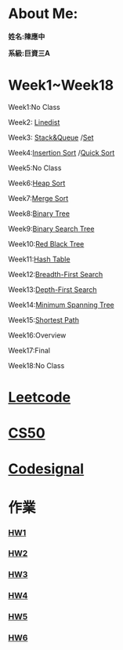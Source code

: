 # About Me:

**姓名:陳應中**

**系級:巨資三A**

# Week1~Week18

Week1:No Class

Week2: [Linedist]()

Week3: [Stack&Queue]()
 /[Set]()

Week4:[Insertion Sort]()
/[Quick Sort]()

Week5:No Class

Week6:[Heap Sort]()

Week7:[Merge Sort]()

Week8:[Binary Tree]()

Week9:[Binary Search Tree]()

Week10:[Red Black Tree]()

Week11:[Hash Table]()

Week12:[Breadth-First Search]()

Week13:[Depth-First Search]()

Week14:[Minimum Spanning Tree]()

Week15:[Shortest Path]()

Week16:Overview

Week17:Final

Week18:No Class

# [Leetcode](https://github.com/jason-28/06170136/tree/master/Leetcode)

# [CS50](https://github.com/jason-28/06170136/tree/master/CS50)

# [Codesignal](https://github.com/jason-28/06170136/tree/master/Codesignal)

# 作業

### [HW1]()

### [HW2]()

### [HW3]()

### [HW4]()

### [HW5]()

### [HW6]()
